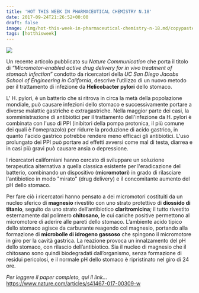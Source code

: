 ```yaml
---
title: 'HOT THIS WEEK IN PHARMACEUTICAL CHEMISTRY N.18'
date: 2017-09-24T21:26:52+00:00
draft: false
image: /img/hot-this-week-in-pharmaceutical-chemistry-n-18.md/copypasteimage-1.jpg
tags: [hotthisweek]
---
```


![](/img/hot-this-week-in-pharmaceutical-chemistry-n-18.md/copypasteimage-1.jpg)

Un recente articolo pubblicato su _Nature Communication_ che porta il titolo di _“Micromotor-enabled active drug delivery for in vivo treatment of stomach infection”_ condotto da ricercatori della _UC San Diego Jacobs School of Engineering in California_, descrive l’utilizzo di un nuovo metodo per il trattamento di infezione da **Helicobacter pylori** dello stomaco.

L' H. pylori, è un batterio che si ritrova in circa la metà della popolazione mondiale, può causare infezioni dello stomaco e successivamente portare a diverse malattie gastriche e extragastriche. Nella maggior parte dei casi, la somministrazione di antibiotici per il trattamento dell'infezione da H. pylori è combinata con l'uso di PPI (inibitori della pompa protonica, il più comune dei quali è l'omeprazolo) per ridurre la produzione di acido gastrico, in quanto l'acido gastrico potrebbe rendere meno efficaci gli antibiotici. L'uso prolungato dei PPI può portare ad effetti avversi come mal di testa, diarrea e in casi più gravi può causare ansia o depressione.

I ricercatori californiani hanno cercato di sviluppare un soluzione terapeutica alternativa a quella classica esistente per l'eradicazione del batterio, combinando un dispositivo (**micromotori**) in grado di rilasciare l'antibiotico in modo "mirato" (drug delivery) e il concomitante aumento del pH dello stomaco.

Per fare ciò i ricercatori hanno pensato a dei micromotori costituiti da un nucleo sferico di **magnesio** rivestito con uno strato protettivo di **diossido di titanio**, seguito da uno strato dell’antibiotico **claritromicina**; il tutto rivestito esternamente dal polimero **chitosano**, le cui cariche positive permettono al micromotore di aderire alle pareti dello stomaco. L’ambiente acido tipico dello stomaco agisce da carburante reagendo col magnesio, portando alla formazione di **microbolle di idrogeno gassoso** che spingono il micromotore in giro per la cavità gastrica. La reazione provoca un innalzamento del pH dello stomaco, con rilascio dell’antibiotico. Sia il nucleo di magnesio che il chitosano sono quindi biodegradati dall’organismo, senza formazione di residui pericolosi, e il normale pH dello stomaco è ripristinato nel giro di 24 ore.

_Per leggere il paper completo, qui il link..._ https://www.nature.com/articles/s41467-017-00309-w